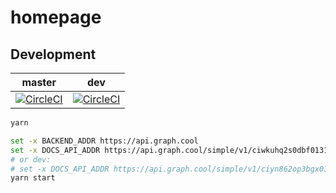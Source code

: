# homepage

## Development

master | dev
--- | ---
[![CircleCI](https://circleci.com/gh/graphcool/homepage/tree/master.svg?style=svg)](https://circleci.com/gh/graphcool/homepage/tree/master) | [![CircleCI](https://circleci.com/gh/graphcool/homepage/tree/dev.svg?style=svg)](https://circleci.com/gh/graphcool/homepage/tree/dev)

```sh
yarn

set -x BACKEND_ADDR https://api.graph.cool
set -x DOCS_API_ADDR https://api.graph.cool/simple/v1/ciwkuhq2s0dbf0131rcb3isiq
# or dev:
# set -x DOCS_API_ADDR https://api.graph.cool/simple/v1/ciyn862op3bgx01208bxt03x6
yarn start
```

